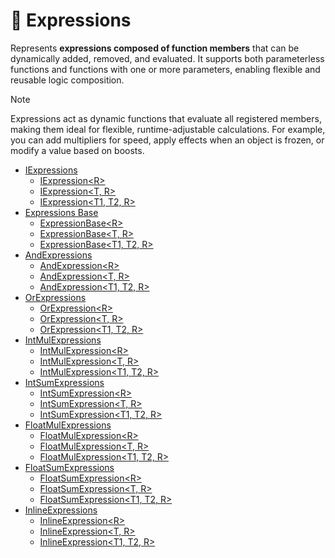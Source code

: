 # 🧩 Expressions

Represents **expressions composed of function members** that can be dynamically added, removed, and evaluated. It
supports both parameterless functions and functions with one or more parameters, enabling flexible and reusable logic
composition.

> [!NOTE]
> Expressions act as dynamic functions that evaluate all registered members, making them ideal for flexible,
> runtime-adjustable calculations. For example, you can add multipliers for speed, apply effects when an object is
> frozen, or modify a value based on boosts.

- [IExpressions](IExpressions.md) <!-- + -->
    - [IExpression&lt;R&gt;](IExpression.md) <!-- + -->
    - [IExpression&lt;T, R&gt;](IExpression%601.md) <!-- + -->
    - [IExpression&lt;T1, T2, R&gt;](IExpression%602.md) <!-- + -->
- [Expressions Base](ExpressionsBase.md) <!-- + -->
    - [ExpressionBase&lt;R&gt;](ExpressionBase.md) <!-- + -->
    - [ExpressionBase&lt;T, R&gt;](ExpressionBase%601.md) <!-- + -->
    - [ExpressionBase&lt;T1, T2, R&gt;](ExpressionBase%602.md) <!-- + -->
- [AndExpressions]()
    - [AndExpression&lt;R&gt;]()
    - [AndExpression&lt;T, R&gt;]()
    - [AndExpression&lt;T1, T2, R&gt;]()
- [OrExpressions]()
    - [OrExpression&lt;R&gt;]()
    - [OrExpression&lt;T, R&gt;]()
    - [OrExpression&lt;T1, T2, R&gt;]()
- [IntMulExpressions]()
    - [IntMulExpression&lt;R&gt;]()
    - [IntMulExpression&lt;T, R&gt;]()
    - [IntMulExpression&lt;T1, T2, R&gt;]()
- [IntSumExpressions]()
    - [IntSumExpression&lt;R&gt;]()
    - [IntSumExpression&lt;T, R&gt;]()
    - [IntSumExpression&lt;T1, T2, R&gt;]()
- [FloatMulExpressions]()
    - [FloatMulExpression&lt;R&gt;]()
    - [FloatMulExpression&lt;T, R&gt;]()
    - [FloatMulExpression&lt;T1, T2, R&gt;]()
- [FloatSumExpressions]()
    - [FloatSumExpression&lt;R&gt;]()
    - [FloatSumExpression&lt;T, R&gt;]()
    - [FloatSumExpression&lt;T1, T2, R&gt;]()
- [InlineExpressions]()
    - [InlineExpression&lt;R&gt;]()
    - [InlineExpression&lt;T, R&gt;]()
    - [InlineExpression&lt;T1, T2, R&gt;]()